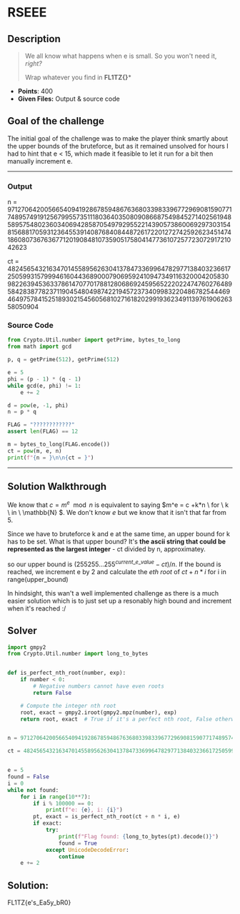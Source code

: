 # RSEEE

## Description

> We all know what happens when e is small. So you won't need it, *right?*
> 
> Wrap whatever you find in **FL1TZ{}***

- **Points**: 400
- **Given Files:** Output & source code

## Goal of the challenge

The initial goal of the challenge was to make the player think smartly about the upper bounds of the bruteforce, but as it remained unsolved for hours I had to hint that e < 15, which made it feasible to let it run for a bit then manually increment e.

---

### Output

n = 97127064200566540941928678594867636803398339677296908159077174895749191256799557351118036403508090866875498452714025619485895754802360340694285870549792955221439057386006929730315481568817059312364553914087684084487261722012727425926234514741860807367636771201908481073590517580414773610725772307291721042623

ct = 48245654321634701455895626304137847336996478297713840323661725059931579994616044368900079069592410947349116320004205830982263945363378614707701788128068692459565222022474760276489584283877823711904548049874221945723734099832204867825444694649757841525189302154560568102716182029919362349113976190626358050904

### Source Code

```python
from Crypto.Util.number import getPrime, bytes_to_long
from math import gcd

p, q = getPrime(512), getPrime(512)

e = 5
phi = (p - 1) * (q - 1)
while gcd(e, phi) != 1:
    e += 2

d = pow(e, -1, phi)
n = p * q

FLAG = "????????????"
assert len(FLAG) == 12

m = bytes_to_long(FLAG.encode())
ct = pow(m, e, n)
print(f"{n = }\n\n{ct = }") 
```

---

## Solution Walkthrough

We know that  $c = m^e\mod n$ is equivalent to saying $m^e = c +k*n \ for \ k \ in \ \mathbb{N} $. We don't know *e* but we know that it isn't that far from 5.

Since we have to bruteforce k and e at the same time, an upper bound for k has to be set. What is that upper bound? It's **the ascii string that could be represented as the largest integer** - ct divided by n, approximatey.

so our upper bound is $(255255...255^{current\_e\_value}-ct)/n$. If the bound is reached, we increment e by 2 and calculate the $eth \ root$ of $ct+n*i$ for i in range(upper_bound)

In hindsight, this wan't a well implemented challenge as there is a much easier solution which is to just set up a resonably high bound and increment when it's reached :/

## Solver

```python
import gmpy2
from Crypto.Util.number import long_to_bytes


def is_perfect_nth_root(number, exp):
    if number < 0:
        # Negative numbers cannot have even roots
        return False

    # Compute the integer nth root
    root, exact = gmpy2.iroot(gmpy2.mpz(number), exp)
    return root, exact  # True if it's a perfect nth root, False otherwise


n = 97127064200566540941928678594867636803398339677296908159077174895749191256799557351118036403508090866875498452714025619485895754802360340694285870549792955221439057386006929730315481568817059312364553914087684084487261722012727425926234514741860807367636771201908481073590517580414773610725772307291721042623

ct = 48245654321634701455895626304137847336996478297713840323661725059931579994616044368900079069592410947349116320004205830982263945363378614707701788128068692459565222022474760276489584283877823711904548049874221945723734099832204867825444694649757841525189302154560568102716182029919362349113976190626358050904


e = 5
found = False
i = 0
while not found:
    for i in range(10**7):
        if i % 100000 == 0:
            print(f"e: {e}, i: {i}")
        pt, exact = is_perfect_nth_root(ct + n * i, e)
        if exact:
            try:
                print(f"Flag found: {long_to_bytes(pt).decode()}")
                found = True
            except UnicodeDecodeError:
                continue
    e += 2
```

## Solution:

FL1TZ{e's_Ea5y_bR0}
